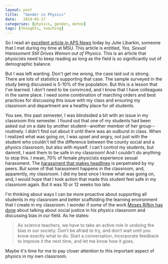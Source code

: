 ```yaml
---
layout: post
title:  "Gender in Physics"
date:   2019-05-17 
categories: [physics, gender, metoo] 
tags: [thoughts, teaching] 
---
```


So I read an [excellent article in APS News](https://physics.aps.org/articles/v12/43) today by Julie Libarkin, someone that I met during my time at MSU.  This article is entitled, *Yes, Sexual Harassment Still Drives Women out of Physics*.  This is an article that physicists need to keep reading as long as the field is so significantly out of demographic balance.

But I was left wanting.  Don't get me wrong, the case laid out is strong.  There are lots of statistics supporting that case.  The sample surveyed in the study being discussed is 5-10% of the population.  But this is a lesson that I've learned.  I don't need to be convinced, and I know that I have colleagues in the same place.  I need some combination of marching orders and best practices for discussing this issue with my class and ensuring my classroom and department are a healthy place for *all* students.

You see, this past semester, I was blindsided a bit with an issue in my classroom this semester.  I found out that one of my students had been asked out on a date by another student--another member of her group--routinely.  I didn't find out about it until there was an outburst in class.  When I realized what was going on, I was upset and angry, not just with the student who couldn't tell the difference between the county social and a physics classroom, but also with myself.  I can't control my students, but dammit, I want them to be safe in my classroom!  And I couldn't do anything to stop this.  I mean, 70% of female physicists experience sexual harassment.  The [harassment that makes headlines](https://www.insidehighered.com/news/2015/01/23/complainant-unprecedented-walter-lewin-sexual-harassment-case-comes-forward) is perpetrated by my peers.  But some of that harassment happens in the classroom, and, apparently, *my* classroom.  I did my best once I knew what was going on, and, I would hope that I took action that made this student feel safe in my classroom again.  But it was 10 or 12 weeks too late.

I'm thinking about ways I can be more proactive about supporting all students in my classroom and better scaffolding the learning environment that I create in my classroom.  I wonder if some of the work [Moses Rifkin has done](https://quantumprogress.wordpress.com/2015/02/12/guest-post-teaching-social-justice-in-the-physics-classroom-part-1/) about talking about social justice in his physics classroom and discussing bias in our field.  As he states:

> As science teachers, we have to take an active role in undoing the bias in our society. Don’t be 
> afraid to try, and don’t wait until you know exactly what to do. Start a conversation, incorporate 
> feedback to improve it the next time, and let me know how it goes.

Maybe it's time for me to pay closer attention to this important aspect of physics in my own classroom.
